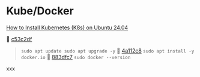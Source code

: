 # Kube/Docker

[How to Install Kubernetes (K8s) on Ubuntu 24.04](https://hostnextra.com/learn/tutorials/how-to-install-kubernetes-k8s-on-ubuntu)

🚢 [c53c2df](https://github.com/arafatm/learn.pulumi/commit/c53c2df) 
> `sudo apt update sudo apt upgrade -y`
🚢 [4a112c8](https://github.com/arafatm/learn.pulumi/commit/4a112c8)
> `sudo apt install -y docker.io`
🚢 [883dfc7](https://github.com/arafatm/learn.pulumi/commit/883dfc7)
> `sudo docker --version`

xxx
